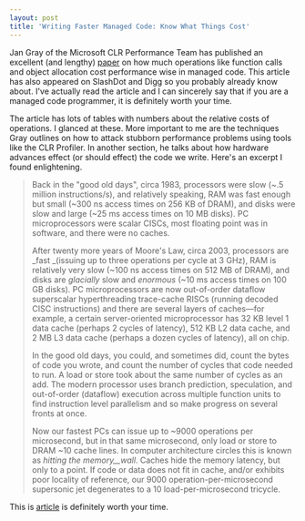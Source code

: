 ```yaml
---
layout: post  
title: 'Writing Faster Managed Code: Know What Things Cost'
---
```

Jan Gray of the Microsoft CLR Performance Team has published an excellent (and lengthy) [paper](http://msdn.microsoft.com/library/default.asp?url=/library/en-us/dndotnet/html/fastmanagedcode.asp) on how much operations like function calls and object allocation cost performance wise in managed code. This article has also appeared on SlashDot and Digg so you probably already know about. I've actually read the article and I can sincerely say that if you are a managed code programmer, it is definitely worth your time.

The article has lots of tables with numbers about the relative costs of operations. I glanced at these. More important to me are the techniques Gray outlines on how to attack stubborn performance problems using tools like the CLR Profiler. In another section, he talks about how hardware advances effect (or should effect) the code we write. Here's an excerpt I found enlightening.

> Back in the "good old days", circa 1983, processors were slow (~.5 million instructions/s), and relatively speaking, RAM was fast enough but small (~300 ns access times on 256 KB of DRAM), and disks were slow and large (~25 ms access times on 10 MB disks). PC microprocessors were scalar CISCs, most floating point was in software, and there were no caches.
> 
> After twenty more years of Moore's Law, circa 2003, processors are _fast _(issuing up to three operations per cycle at 3 GHz), RAM is relatively very slow (~100 ns access times on 512 MB of DRAM), and disks are _glacially_ slow and _enormous_ (~10 ms access times on 100 GB disks). PC microprocessors are now out-of-order dataflow superscalar hyperthreading trace-cache RISCs (running decoded CISC instructions) and there are several layers of caches—for example, a certain server-oriented microprocessor has 32 KB level 1 data cache (perhaps 2 cycles of latency), 512 KB L2 data cache, and 2 MB L3 data cache (perhaps a dozen cycles of latency), all on chip.
> 
> In the good old days, you could, and sometimes did, count the bytes of code you wrote, and count the number of cycles that code needed to run. A load or store took about the same number of cycles as an add. The modern processor uses branch prediction, speculation, and out-of-order (dataflow) execution across multiple function units to find instruction level parallelism and so make progress on several fronts at once. 
> 
> Now our fastest PCs can issue up to ~9000 operations per microsecond, but in that same microsecond, only load or store to DRAM ~10 cache lines. In computer architecture circles this is known as _hitting the memory__wall_. Caches hide the memory latency, but only to a point. If code or data does not fit in cache, and/or exhibits poor locality of reference, our 9000 operation-per-microsecond supersonic jet degenerates to a 10 load-per-microsecond tricycle.

This is [article](http://msdn.microsoft.com/library/default.asp?url=/library/en-us/dndotnet/html/fastmanagedcode.asp) is definitely worth your time.
